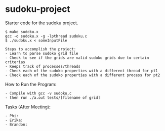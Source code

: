 # sudoku-project

Starter code for the sudoku project.

    $ make sudoku.x
    gcc -o sudoku.x -g -lpthread sudoku.c
    $ ./sudoku.x < someInputFile

    Steps to accomplish the project:
    - Learn to parse sudoko grid file
    - Check to see if the grids are valid sudoko grids due to certain criterias
    - Keeps track of processes/threads
    - Check each of the sudoko properties with a different thread for pt1
    - Check each of the sudoko properties with a different process for pt2


How to Run the Program:

    - Compile with gcc -v sudoku.c
    - then run ./a.out tests/[filename of grid]

Tasks (After Meeting):

    - Phi:
    - Erika:
    - Brandon:

